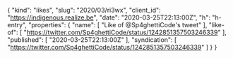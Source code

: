 {
  "kind": "likes",
  "slug": "2020/03/ri3wx",
  "client_id": "https://indigenous.realize.be",
  "date": "2020-03-25T22:13:00Z",
  "h": "h-entry",
  "properties": {
    "name": [
      "Like of @Sp4ghettiCode's tweet"
    ],
    "like-of": [
      "https://twitter.com/Sp4ghettiCode/status/1242851357503246339"
    ],
    "published": [
      "2020-03-25T22:13:00Z"
    ],
    "syndication": [
      "https://twitter.com/Sp4ghettiCode/status/1242851357503246339"
    ]
  }
}
